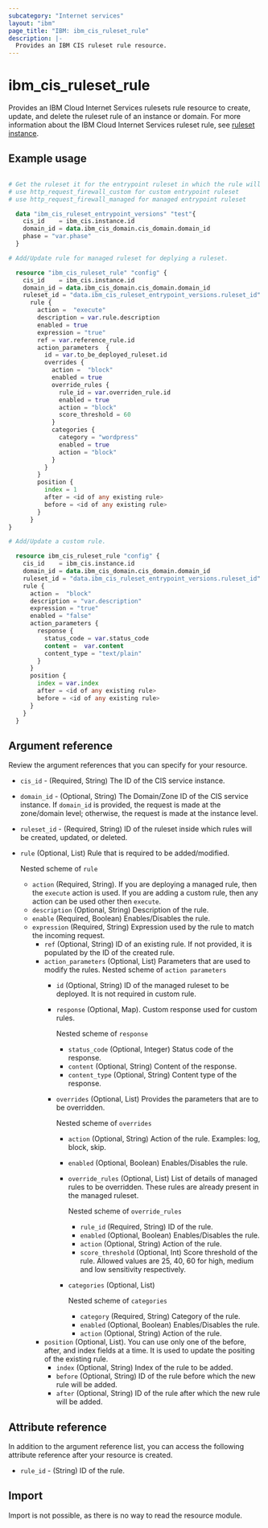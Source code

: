 ```yaml
---
subcategory: "Internet services"
layout: "ibm"
page_title: "IBM: ibm_cis_ruleset_rule"
description: |-
  Provides an IBM CIS ruleset rule resource.
---
```


# ibm_cis_ruleset_rule

Provides an IBM Cloud Internet Services rulesets rule resource to create, update, and delete the ruleset rule of an instance or domain. For more information about the IBM Cloud Internet Services ruleset rule, see [ruleset instance](https://cloud.ibm.com/docs/cis?topic=cis-managed-rules-overview).

## Example usage

```terraform

# Get the ruleset it for the entrypoint ruleset in which the rule will be added
# use http_request_firewall_custom for custom entrypoint ruleset
# use http_request_firewall_managed for managed entrypoint ruleset

  data "ibm_cis_ruleset_entrypoint_versions" "test"{
    cis_id    = ibm_cis.instance.id
    domain_id = data.ibm_cis_domain.cis_domain.domain_id
    phase = "var.phase" 
  }   

# Add/Update rule for managed ruleset for deplying a ruleset.

  resource "ibm_cis_ruleset_rule" "config" {
    cis_id    = ibm_cis.instance.id
    domain_id = data.ibm_cis_domain.cis_domain.domain_id
    ruleset_id = "data.ibm_cis_ruleset_entrypoint_versions.ruleset_id"
      rule {
        action =  "execute"
        description = var.rule.description
        enabled = true
        expression = "true"
        ref = var.reference_rule.id
        action_parameters  {
          id = var.to_be_deployed_ruleset.id
          overrides {
            action =  "block"
            enabled = true
            override_rules {
              rule_id = var.overriden_rule.id
              enabled = true
              action = "block"
              score_threshold = 60
            }
            categories {
              category = "wordpress"
              enabled = true
              action = "block"
            }
          }
        }
        position {
          index = 1
          after = <id of any existing rule>
          before = <id of any existing rule>
        }
      }
}

# Add/Update a custom rule.

  resource ibm_cis_ruleset_rule "config" {
    cis_id    = ibm_cis.instance.id
    domain_id = data.ibm_cis_domain.cis_domain.domain_id
    ruleset_id = "data.ibm_cis_ruleset_entrypoint_versions.ruleset_id"
    rule {
      action =  "block"
      description = "var.description"
      expression = "true"
      enabled = "false"
      action_parameters {
        response {
          status_code = var.status_code
          content =  var.content
          content_type = "text/plain"
        }
      }
      position {
        index = var.index
        after = <id of any existing rule>
        before = <id of any existing rule>
      }
    }
  }

```

## Argument reference

Review the argument references that you can specify for your resource.

- `cis_id` - (Required, String) The ID of the CIS service instance.
- `domain_id` - (Optional, String) The Domain/Zone ID of the CIS service instance. If `domain_id` is provided, the request is made at the zone/domain level; otherwise, the request is made at the instance level.
- `ruleset_id` - (Required, String) ID of the ruleset inside which rules will be created, updated, or deleted.
- `rule` (Optional, List) Rule that is required to be added/modified.
  
  Nested scheme of `rule`
  - `action` (Required, String). If you are deploying a managed rule, then the `execute` action is used. If you are adding a custom rule, then any action can be used other then `execute`.
  - `description` (Optional, String) Description of the rule.
  - `enable` (Required, Boolean) Enables/Disables the rule.
  - `expression` (Required, String) Expression used by the rule to match the incoming request.
    - `ref` (Optional, String) ID of an existing rule. If not provided, it is populated by the ID of the created rule.
    - `action_parameters` (Optional, List) Parameters that are used to modify the rules.
    Nested scheme of `action parameters`
      - `id` (Optional, String) ID of the managed ruleset to be deployed. It is not required in custom rule.
      - `response` (Optional, Map). Custom response used for custom rules.

        Nested scheme of `response`

        - `status_code` (Optional, Integer) Status code of the response.
        - `content` (Optional, String) Content of the response.
        - `content_type` (Optional, String) Content type of the response.
      - `overrides` (Optional, List) Provides the parameters that are to be overridden.

        Nested scheme of `overrides`
        - `action` (Optional, String) Action of the rule. Examples: log, block, skip.
        - `enabled` (Optional, Boolean) Enables/Disables the rule.
        - `override_rules` (Optional, List) List of details of managed rules to be overridden. These rules are already present in the managed ruleset.

          Nested scheme of `override_rules`
          - `rule_id` (Required, String) ID of the rule.
          - `enabled` (Optional, Boolean) Enables/Disables the rule.
          - `action` (Optional, String) Action of the rule.
          - `score_threshold` (Optional, Int) Score threshold of the rule. Allowed values are 25, 40, 60 for high, medium and low sensitivity respectively. 
        - `categories` (Optional, List)

          Nested scheme of `categories`
          - `category` (Required, String) Category of the rule.
          - `enabled` (Optional, Boolean) Enables/Disables the rule.
          - `action` (Optional, String) Action of the rule.
    - `position` (Optional, List). You can use only one of the before, after, and index fields at a time. It is used to update the positing of the existing rule.
      - `index` (Optional, String) Index of the rule to be added.
      - `before` (Optional, String) ID of the rule before which the new rule will be added.
      - `after` (Optional, String) ID of the rule after which the new rule will be added.

## Attribute reference

In addition to the argument reference list, you can access the following attribute reference after your resource is created.

- `rule_id` - (String) ID of the rule.

## Import

Import is not possible, as there is no way to read the resource module.
